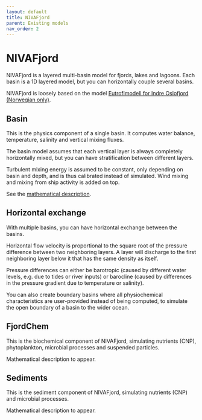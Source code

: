 ```yaml
---
layout: default
title: NIVAFjord
parent: Existing models
nav_order: 2
---
```


# NIVAFjord

NIVAFjord is a layered multi-basin model for fjords, lakes and lagoons. Each basin is a 1D layered model, but you can horizontally couple several basins.

NIVAFjord is loosely based on the model [Eutrofimodell for Indre Oslofjord (Norwegian only)](https://niva.brage.unit.no/niva-xmlui/handle/11250/207887).

## Basin

This is the physics component of a single basin. It computes water balance, temperature, salinity and vertical mixing fluxes.

The basin model assumes that each vertical layer is always completely horizontally mixed, but you can have stratification between different layers.

Turbulent mixing energy is assumed to be constant, only depending on basin and depth, and is thus calibrated instead of simulated. Wind mixing and mixing from ship activity is added on top.

See the [mathematical description](autogen/nivafjord.html#nivafjord-basin).

## Horizontal exchange

With multiple basins, you can have horizontal exchange between the basins.

Horizontal flow velocity is proportional to the square root of the pressure difference between two neighboring layers. A layer will discharge to the first neighboring layer below it that has the same density as itself.

Pressure differences can either be barotropic (caused by different water levels, e.g. due to tides or river inputs) or barocline (caused by differences in the pressure gradient due to temperature or salinity).

You can also create boundary basins where all physiochemical characteristics are user-provided instead of being computed, to simulate the open boundary of a basin to the wider ocean.

## FjordChem

This is the biochemical component of NIVAFjord, simulating nutrients (CNP), phytoplankton, microbial processes and suspended particles.

Mathematical description to appear.

## Sediments

This is the sediment component of NIVAFjord, simulating nutrients (CNP) and microbial processes.

Mathematical description to appear.